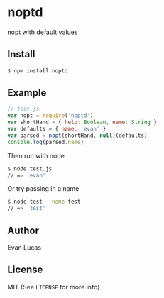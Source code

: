 # noptd

nopt with default values

## Install

```bash
$ npm install noptd
```

## Example

```js
// test.js
var nopt = require('noptd')
var shortHand = { help: Boolean, name: String }
var defaults = { name: 'evan' }
var parsed = nopt(shortHand, null)(defaults)
console.log(parsed.name)
```

Then run with node

```bash
$ node test.js
// => 'evan'
```

Or try passing in a name

```bash
$ node test --name test
// => 'test'
```


## Author

Evan Lucas

## License

MIT (See `LICENSE` for more info)
